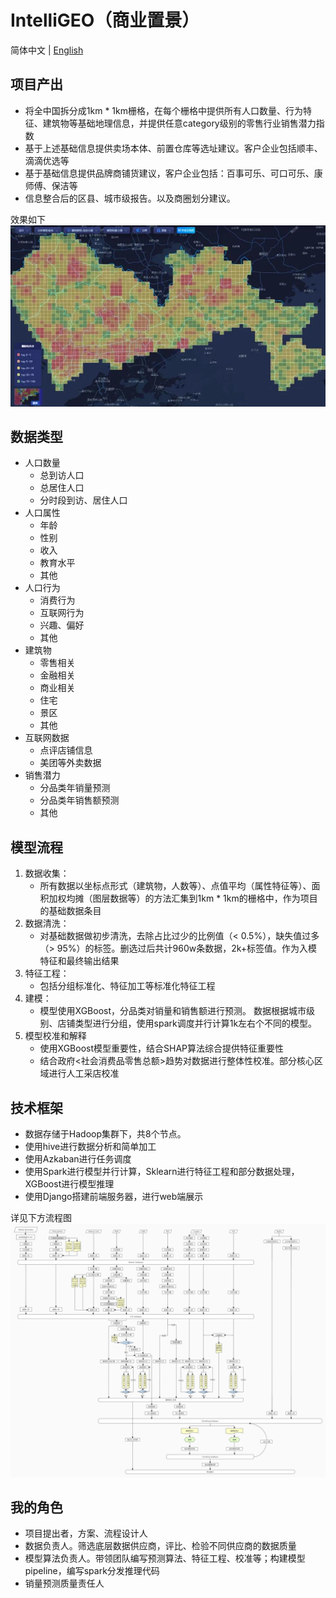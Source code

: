 # IntelliGEO（商业置景）
简体中文 | [English](README_EN.md)

## 项目产出
- 将全中国拆分成1km * 1km栅格，在每个栅格中提供所有人口数量、行为特征、建筑物等基础地理信息，并提供任意category级别的零售行业销售潜力指数
- 基于上述基础信息提供卖场本体、前置仓库等选址建议。客户企业包括顺丰、滴滴优选等
- 基于基础信息提供品牌商铺货建议，客户企业包括：百事可乐、可口可乐、康师傅、保洁等
- 信息整合后的区县、城市级报告。以及商圈划分建议。

效果如下
![image](assets/image/IG.jpg)


## 数据类型
- 人口数量
    - 总到访人口
    - 总居住人口
    - 分时段到访、居住人口
- 人口属性
    - 年龄
    - 性别
    - 收入
    - 教育水平
    - 其他
- 人口行为
    - 消费行为
    - 互联网行为
    - 兴趣、偏好
    - 其他
- 建筑物
    - 零售相关
    - 金融相关
    - 商业相关
    - 住宅
    - 景区
    - 其他
- 互联网数据
    - 点评店铺信息
    - 美团等外卖数据
- 销售潜力
    - 分品类年销量预测
    - 分品类年销售额预测
    - 其他
    
## 模型流程
1. 数据收集：   
   - 所有数据以坐标点形式（建筑物，人数等）、点值平均（属性特征等）、面积加权均摊（图层数据等）的方法汇集到1km * 1km的栅格中，作为项目的基础数据条目
2. 数据清洗：  
   - 对基础数据做初步清洗，去除占比过少的比例值（< 0.5%），缺失值过多（> 95%）的标签。删选过后共计960w条数据，2k+标签值。作为入模特征和最终输出结果
3. 特征工程：  
   - 包括分组标准化、特征加工等标准化特征工程
4. 建模：
   - 模型使用XGBoost，分品类对销量和销售额进行预测。 数据根据城市级别、店铺类型进行分组，使用spark调度并行计算1k左右个不同的模型。
5. 模型校准和解释  
   - 使用XGBoost模型重要性，结合SHAP算法综合提供特征重要性
   - 结合政府<社会消费品零售总额>趋势对数据进行整体性校准。部分核心区域进行人工采店校准

## 技术框架
- 数据存储于Hadoop集群下，共8个节点。
- 使用hive进行数据分析和简单加工
- 使用Azkaban进行任务调度
- 使用Spark进行模型并行计算，Sklearn进行特征工程和部分数据处理，XGBoost进行模型推理
- 使用Django搭建前端服务器，进行web端展示

详见下方流程图
![image](assets/image/tech_pic.jpg)

## 我的角色
- 项目提出者，方案、流程设计人
- 数据负责人。筛选底层数据供应商，评比、检验不同供应商的数据质量
- 模型算法负责人。带领团队编写预测算法、特征工程、校准等；构建模型pipeline，编写spark分发推理代码
- 销量预测质量责任人


